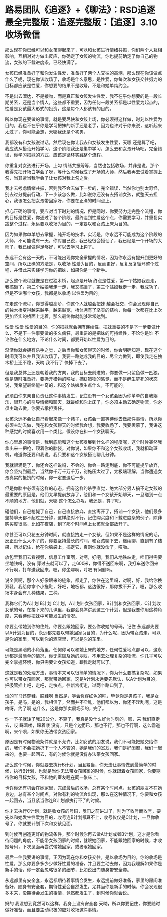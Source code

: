 # 路易团队《追逐》+《聊法》：RSD追逐最全完整版：追逐完整版：【追逐】3.10收场微信

那么现在你已经可以和女孩聊起来了，可以和女孩进行情绪共振，你们两个人互相影响，互相对对方做出反应，你确定了女孩的物流，你也提前确定了你自己的物流，女孩的下载进度条，已经快满了。

女孩已经准备好了和你发生性爱，准备好了两个人交往的高潮，那么现在你该做点什么了呢，现在你该收场了，收场是什么意思，是性爱，你每次和女孩交往努力的目标都应该是性爱，你想要的结果不是收号，不是和她单纯约会。

不是出去溜达，不是接吻，而是真正和女孩发生性爱，我不在乎你想要的是一段长期关系，还是当个情人，这些都不重要，因为任何一段关系都是以性爱为起点的，性爱是女孩最大形式的投资，这是每个人都该有的目的。

所以你现在要做的事情，就是要尽快和女孩上场，你必须得这样做，时刻以性爱为目的，我也不在乎你是学习把妹的新手还是老手，因为也许对于你来说，这听起来太过了，你可能会想，天哪我还是个初男。

我都没有和女孩说过话，然后现在你让我去和女孩发生性爱，天哪 还是算了吧，我应该从搭讪开始学习，这个阶段我还是集中学习，怎么去和女孩开场吧，完全错误，你学习把妹的方式，应该是循环实践整个流程。

你重复对女孩进行开场，上勾 情绪共振等等，当然也包括收场，并非是说，那个我得先把开场白学会了呀，等什么时候我成了开场的大师，然后我再去试着掌握上勾，当其紧当我学会了让女孩对我上勾之后。

我才去考虑情绪共振，否则我不会去做下一步的，完全错误，当然你也别太奇怪，别去过分提前行动，下一步该怎么做，比如说你还没有去搭讪女孩，就整天去担心，我该怎么把女孩带回家呀，你要在正确的时间点上。

担心正确的事情，要应对当下时刻的情况，但是同时，你要努力走完整个流程，你的目标是性爱，你通过了各个阶段，最终达到性爱这个点，你需要学习，并重复实践整个过程，永远要以收场为目的，一定要以和女孩上床为目的。

因为如果你单单想去掌握，纯开场的技术，实话是，你永远不可能成为这个阶段的大师，不可能说有一天，你对自己说，我已经很会搭讪了，我已经是一个开场的大师了，我已经做得足够好，可以去学习上钩了。

永远不会有这一天的，不可能出现你完全掌握的情况，因为你永远有提升到更好的空间，所以正确的方法是，以收场 性爱为目的，反而更好，反复反复循环整个过程，并借此来实践学习你的把妹，如果你是一个新手。

那么整个流程就像是在过独木桥，起点是开场 终点是性爱，第一个姑娘我走走，我搞砸了，第二个姑娘我走一走，我又搞砸了，第三个姑娘我走一走，我成功了，但是不论哪个女孩，我都是以收场 以性爱为目的。

在走这个流程，你觉得越高阶，你这个人就越会把妹 越会社交，你会发现你自己的独木桥变得越来越平，越来越宽，桥体拥有了坚实的结构，你每一次都在比上次更加坚实的桥面上走着，那么最终你就能够常常达到。

性爱 性爱 性爱的目的，你的把妹就会拥有连续性，把妹重要的不是下一步要做什么，不是下一件事要做的多么疯狂，最重要的是把妹的可持续性，不论你是谁 不论你在什么地方，不论什么时间，都要开始以性爱为目的。

渐渐你就会拥有杀手之觉，之后当你和女孩聊天的时候，你会明确知道，现在这个时间我可以并且我该收场了，我要一路达成我的目的，尽全力做到，即使我走在独木桥上还不稳，天呐 我不行了 快掉下去了。

但是我总体上还是朝着我的方向，我的目标去前进的，你要做一只鲨鱼做一匹狼，像是随时准备好，要撕开猎物的喉咙，捕获猎物的感觉，而不是醉生梦死的状态说，我希望最终能神奇的，和这个姑娘发生点什么，不可能的。

必须由你来亲自负责让这件事情发生，记住没有一个女孩会因为你单单的自我娱乐，很开心的引导情绪和聊天，就最终和你上床了，你必须主动去确定物流，你必须主动去做，你要去承担责任。

女孩永远不会让自己看起来像一个婊子，女孩会一直等待你去做那件事情，所以你必须主动去做，我在和女孩聊天的时候我会想，我要收场了，我要羡慕了，我讲这种感觉的时候喜欢用一个类比，假设你在和一个女孩聊天。

你心里想的事情是，我到底能和这个女孩发展到什么样的程度呢，这个时候突然我拿出来一把枪，顶着你的脑袋，对你说，如果你不和这个女孩收场，我就扣动班机，难道你还要和我说，我只要和这个女孩搭讪聊几分钟。

我就很满足了，你还会这样说吗，不会的，你会一路走到底，你不可能提早放弃，你会坚持到最后，当然你千万千万千万，别施压太过了，太极端理解，当你遭遇女孩真实的抵抗的时候，你一定要退后一步。

但是你脑中必须有这样的心态，拥有这样的杀手直觉，绝大部分男人搞不定女孩的最重要的原因是，他们太早提前放弃了，他们和一个女孩开始聊天，一旦碰到一点不顺的地方，他们就，天哪 这个怎么办呢，我还是，算了吧。

碰他们，自己枪毙了自己，自己直接放弃，直接离开了，搭讪一个女孩，他们最多坚持聊天都不超过三分钟，这样绝对不行，记住购买度和下载进度条的例子，除非购买度很高，比如在夜店，到了那个时间点上女孩就全部放开了。

你甚至可以只花五分钟时间，就直接拽走一个女孩，但如果不是这样的情况的话，反正没什么大不了的，你要坚持最长的时间，和女孩聊下去，继续聊，直到有了结果，所以记住，枪在你脑袋上，搞定它，否则你就没命了，哎呦。

放包里我们去看视频，信息工作室啊，对啊，好吧，我们从地铁站走，咱们得需要坐地铁吗，没有 穿过去就可以了，走600米，你得不送回来啊，我打车送你回来不行啊，打车送我回来，嗯，你坐哪啊，对吧 有问题吗。

说全责啊，那个人好像跟来的迹象，都走了，你住在这里吗，对啊，好，我给你换双鞋，我给你拿个小拖鞋，好吧，地板都，这边很好，那你拔不开了，嗯，那么收场本身会有几种结果，三种。

我称它们为A计划 B计划 C计划，A计划带女孩回家，B计划和女孩回家，C计划收女孩的号，在接下来的几课里，我都会具体讲到这三个计划，但是我要你用这种角度，来看待你把妹中可能发生的情况。

你要么带她到你的住处，你要么跟她回家，要么你收她的号码，记住 永远都先要以A计划为目的，永远都先要以带她回家为目的，为什么呢，因为带女孩走，可以是你的家里，可以到你的酒店里，可以是你的车里。

可能是黑暗的小角落里，任何你可以和她上床的地方，任何性爱地点都可以，这永远都是最简单的情况，你无需顾及她的朋友，不用去处理复杂的物流，你几乎可以完全掌握环境，你只需要让女孩知道，跟我走就可以了。

这就是我的处理方法，事情本来可以很简单的情况下，你为什么要搞复杂呢，如果你可以带女孩回家，那就带她回家，这是A计划永远要先默认，以A计划为目的，把吸管插上吧，走吧，走快点，往新宫街走，过两个路口到了。

谁的军马还穿鞋，脱鞋啊 当然是，等会你穿红色的吧，毕竟你是男孩子，我是女孩子，是吗，是的，我相信了，然而并不淫乱，他们都以为，你还不淫乱呢，这是啥呀，约了啊 这什么，这是你那卖展场买的，完了。

你一下子就矮了我20公分，不算了，我真是没什么好为时刻的，嗯，来 我们直走去，哎 踩着喽，踩着喽 没有，只是个边而已，那也不行，那也不行啊，这么霸道啊，来个呗，如果你无法带女孩回家。

原因是有时候物流条件就是不允许，比如女孩的朋友说，我们不可能把她交给你的，我们不会把她扔下一个人不管的，她是我们的室友，我们是好闺蜜，我们一起来的，也要一起回去，有的时候你就是没有办法带女孩回家。

那么这个时候，你就要去执行B计划，当且紧当，你无法让事情做到最简单的时候，执行B计划，也就是当你无法带女孩回家的时候，你就跟着女孩回家，你要期待你的目标女孩，不和她的室友睡在同一张床上。

也许你还有机会在她家里，完成最后的收场，总有某个时间点，女孩的朋友不在她身边，总有某个时间点，对你有利的物流会出现，那么在这种情况下，你要和女孩一起回去，当且紧当你连B计划都执行不了的时候。

你才去执行C计划，就是收女孩的号码，我们之前讲过了，别为了收号而收号，要先以和她发生性爱为目的，收号连B计划都算不上，收号仅仅是C计划，一旦你收号了，你就要计划下次和女孩见面。

到时候再创造更好的物流条件，那个时候你再去做A计划或者B计划，这才是你看待问题的角度，不能带女孩回家的时候，就跟她回家，不能跟她回家的时候，才收她号码，下次见面再尝试带她回家，或者跟她回家。

最后一件我要讲的事情，正因为现在你和女孩交往，是以收场为目的，你的收场是性爱，那么你要多多少少做好性爱的准备，并且要主动去做，因为我理解如果你是新手的话，你一定会忽略很多的细节，比如说出门随身带安全套。

永远都里有安全套，永远都期待着事情会发生，永远提前做好准备，家里的房间准备好，随身有安全套，期待性爱会自然发生，尤其当你是新手的时候，你会发现很多本来，没期待会发生的事情，竟然都发生了，到时候你就会说。

妈的 我没想到竟然可以这样，我身上没有安全套 天呐，所以你要记住，你要随时做好准备，而且要主动积极的应对收场这件事情。